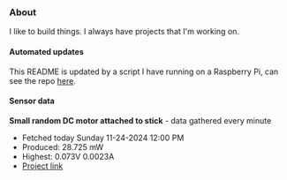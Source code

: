### About
I like to build things. I always have projects that I'm working on.

#### Automated updates
This README is updated by a script I have running on a Raspberry Pi, can see the repo [here](https://github.com/jdc-cunningham/raspi-git-repo-updater).

#### Sensor data


**Small random DC motor attached to stick** - data gathered every minute
- Fetched today Sunday 11-24-2024 12:00 PM
- Produced: 28.725 mW
- Highest: 0.073V 0.0023A
- [Project link](https://github.com/jdc-cunningham/turbine-raspi)